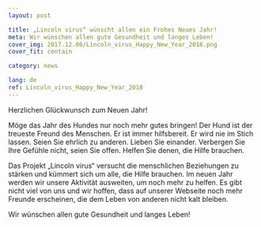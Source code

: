 ```yaml
---
layout: post

title: „Lincoln virus“ wünscht allen ein Frohes Neues Jahr!
meta: Wir wünschen allen gute Gesundheit und langes Leben!
cover_img: 2017.12.06/Lincoln_virus_Happy_New_Year_2018.png
cover_fit: contain

category: news

lang: de
ref: Lincoln_virus_Happy_New_Year_2018
---
```

 
Herzlichen Glückwunsch zum Neuen Jahr!

Möge das Jahr des Hundes nur noch mehr gutes bringen!
Der Hund ist der treueste Freund des Menschen.
Er ist immer hilfsbereit.
Er wird nie im Stich lassen.
Seien Sie ehrlich zu anderen.
Lieben Sie einander.
Verbergen Sie Ihre Gefühle nicht, seien Sie offen. 
Helfen Sie denen, die Hilfe brauchen.

Das Projekt „Lincoln virus“ versucht die menschlichen Beziehungen zu stärken und kümmert sich um alle, die Hilfe brauchen.
Im neuen Jahr werden wir unsere Aktivität ausweiten, um noch mehr zu helfen.
Es gibt nicht viel von uns und wir hoffen, dass auf unserer Webseite noch mehr Freunde erscheinen, die dem Leben von anderen nicht kalt bleiben.

Wir wünschen allen gute Gesundheit und langes Leben!


